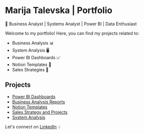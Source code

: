 # Marija Talevska | Portfolio
🚀 Business Analyst | Systems Analyst | Power BI | Data Enthusiast

Welcome to my portfolio! Here, you can find my projects related to:
- Business Analysis 📊
- System Analysis 🖥️
- Power BI Dashboards 📈
- Notion Templates 📂
- Sales Strategies 💼

## Projects
- [Power BI Dashboards](https://github.com/Mariah05/marija-portfolio/blob/main/powerbi-dashboards)
- [Business Analysis Reports](https://github.com/Mariah05/marija-portfolio/blob/main/business-analysis-projects)
- [Notion Templates](https://github.com/Mariah05/marija-portfolio/blob/main/notion-templates)
- [Sales Strategy and Projects](https://github.com/Mariah05/marija-portfolio/blob/main/sales-strategy)
- [System Analysis](https://github.com/Mariah05/marija-portfolio/blob/main/system-analysis)

Let's connect on [LinkedIn](https://linkedin.com/in/marija-talevska) 💡
